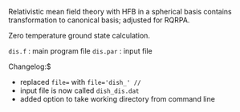 Relativistic mean field theory with HFB in a spherical basis
contains transformation to canonical basis; adjusted for RQRPA.

Zero temperature ground state calculation.

`dis.f` : main program file
`dis.par` : input file

Changelog:$
- replaced `file=` with `file='dish_' //`
- input file is now called `dish_dis.dat`
- added option to take working directory from command line

